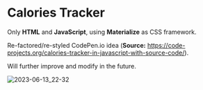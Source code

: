 # Calories Tracker

Only **HTML** and **JavaScript**, using **Materialize** as CSS framework. 

Re-factored/re-styled CodePen.io idea (**Source:** https://code-projects.org/calories-tracker-in-javascript-with-source-code/). 

Will further improve and modify in the future.

![2023-06-13_22-32](https://github.com/alcestide/calories-tracker/assets/106203061/2046ea0a-a029-4f93-bedf-ee610fbacfa3)
